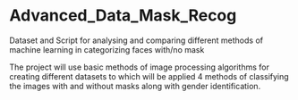 # Advanced_Data_Mask_Recog
Dataset and Script for analysing and comparing different methods of machine learning in categorizing faces with/no mask

The project will use basic methods of image processing algorithms for creating different datasets to which will be applied 4 methods of classifying the images with and without masks along with gender identification.
